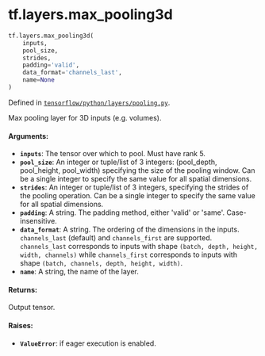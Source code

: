 <div itemscope itemtype="http://developers.google.com/ReferenceObject">
<meta itemprop="name" content="tf.layers.max_pooling3d" />
<meta itemprop="path" content="Stable" />
</div>

# tf.layers.max_pooling3d

``` python
tf.layers.max_pooling3d(
    inputs,
    pool_size,
    strides,
    padding='valid',
    data_format='channels_last',
    name=None
)
```



Defined in [`tensorflow/python/layers/pooling.py`](/code/stable/tensorflow/python/layers/pooling.py).

Max pooling layer for 3D inputs (e.g. volumes).

#### Arguments:

* <b>`inputs`</b>: The tensor over which to pool. Must have rank 5.
* <b>`pool_size`</b>: An integer or tuple/list of 3 integers:
    (pool_depth, pool_height, pool_width)
    specifying the size of the pooling window.
    Can be a single integer to specify the same value for
    all spatial dimensions.
* <b>`strides`</b>: An integer or tuple/list of 3 integers,
    specifying the strides of the pooling operation.
    Can be a single integer to specify the same value for
    all spatial dimensions.
* <b>`padding`</b>: A string. The padding method, either 'valid' or 'same'.
    Case-insensitive.
* <b>`data_format`</b>: A string. The ordering of the dimensions in the inputs.
    `channels_last` (default) and `channels_first` are supported.
    `channels_last` corresponds to inputs with shape
    `(batch, depth, height, width, channels)` while `channels_first`
    corresponds to inputs with shape
    `(batch, channels, depth, height, width)`.
* <b>`name`</b>: A string, the name of the layer.


#### Returns:

Output tensor.


#### Raises:

* <b>`ValueError`</b>: if eager execution is enabled.